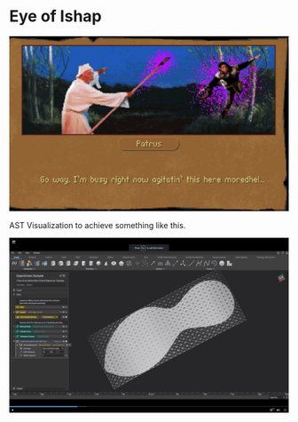 # Eye of Ishap

![Patrus](patrus.png)

AST Visualization to achieve something like this.

![Look at the left bar](idea.png)
